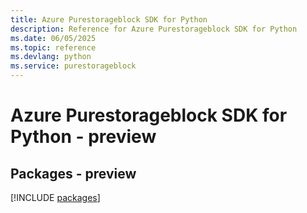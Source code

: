 ```yaml
---
title: Azure Purestorageblock SDK for Python
description: Reference for Azure Purestorageblock SDK for Python
ms.date: 06/05/2025
ms.topic: reference
ms.devlang: python
ms.service: purestorageblock
---
```

# Azure Purestorageblock SDK for Python - preview
## Packages - preview
[!INCLUDE [packages](purestorageblock-index.md)]